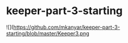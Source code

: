 # keeper-part-3-starting
![](https://github.com/mkanyar/keeper-part-3-starting/blob/master/Keeper3.png
